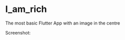 # I_am_rich

The most basic Flutter App with an image in the centre

Screenshot:

<p align="centre>
    <img src="SS1.png">
</p>